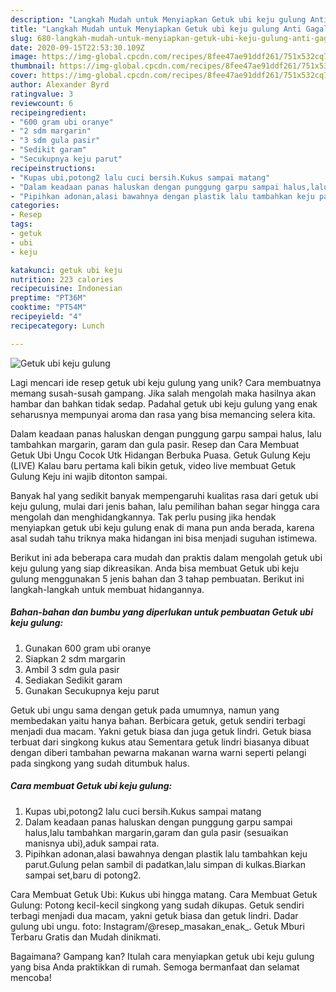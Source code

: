 ```yaml
---
description: "Langkah Mudah untuk Menyiapkan Getuk ubi keju gulung Anti Gagal"
title: "Langkah Mudah untuk Menyiapkan Getuk ubi keju gulung Anti Gagal"
slug: 680-langkah-mudah-untuk-menyiapkan-getuk-ubi-keju-gulung-anti-gagal
date: 2020-09-15T22:53:30.109Z
image: https://img-global.cpcdn.com/recipes/8fee47ae91ddf261/751x532cq70/getuk-ubi-keju-gulung-foto-resep-utama.jpg
thumbnail: https://img-global.cpcdn.com/recipes/8fee47ae91ddf261/751x532cq70/getuk-ubi-keju-gulung-foto-resep-utama.jpg
cover: https://img-global.cpcdn.com/recipes/8fee47ae91ddf261/751x532cq70/getuk-ubi-keju-gulung-foto-resep-utama.jpg
author: Alexander Byrd
ratingvalue: 3
reviewcount: 6
recipeingredient:
- "600 gram ubi oranye"
- "2 sdm margarin"
- "3 sdm gula pasir"
- "Sedikit garam"
- "Secukupnya keju parut"
recipeinstructions:
- "Kupas ubi,potong2 lalu cuci bersih.Kukus sampai matang"
- "Dalam keadaan panas haluskan dengan punggung garpu sampai halus,lalu tambahkan margarin,garam dan gula pasir (sesuaikan manisnya ubi),aduk sampai rata."
- "Pipihkan adonan,alasi bawahnya dengan plastik lalu tambahkan keju parut.Gulung pelan sambil di padatkan,lalu simpan di kulkas.Biarkan sampai set,baru di potong2."
categories:
- Resep
tags:
- getuk
- ubi
- keju

katakunci: getuk ubi keju 
nutrition: 223 calories
recipecuisine: Indonesian
preptime: "PT36M"
cooktime: "PT54M"
recipeyield: "4"
recipecategory: Lunch

---
```



![Getuk ubi keju gulung](https://img-global.cpcdn.com/recipes/8fee47ae91ddf261/751x532cq70/getuk-ubi-keju-gulung-foto-resep-utama.jpg)

Lagi mencari ide resep getuk ubi keju gulung yang unik? Cara membuatnya memang susah-susah gampang. Jika salah mengolah maka hasilnya akan hambar dan bahkan tidak sedap. Padahal getuk ubi keju gulung yang enak seharusnya mempunyai aroma dan rasa yang bisa memancing selera kita.

Dalam keadaan panas haluskan dengan punggung garpu sampai halus, lalu tambahkan margarin, garam dan gula pasir. Resep dan Cara Membuat Getuk Ubi Ungu Cocok Utk Hidangan Berbuka Puasa. Getuk Gulung Keju (LIVE) Kalau baru pertama kali bikin getuk, video live membuat Getuk Gulung Keju ini wajib ditonton sampai.

Banyak hal yang sedikit banyak mempengaruhi kualitas rasa dari getuk ubi keju gulung, mulai dari jenis bahan, lalu pemilihan bahan segar hingga cara mengolah dan menghidangkannya. Tak perlu pusing jika hendak menyiapkan getuk ubi keju gulung enak di mana pun anda berada, karena asal sudah tahu triknya maka hidangan ini bisa menjadi suguhan istimewa.


Berikut ini ada beberapa cara mudah dan praktis dalam mengolah getuk ubi keju gulung yang siap dikreasikan. Anda bisa membuat Getuk ubi keju gulung menggunakan 5 jenis bahan dan 3 tahap pembuatan. Berikut ini langkah-langkah untuk membuat hidangannya.

<!--inarticleads1-->

##### Bahan-bahan dan bumbu yang diperlukan untuk pembuatan Getuk ubi keju gulung:

1. Gunakan 600 gram ubi oranye
1. Siapkan 2 sdm margarin
1. Ambil 3 sdm gula pasir
1. Sediakan Sedikit garam
1. Gunakan Secukupnya keju parut


Getuk ubi ungu sama dengan getuk pada umumnya, namun yang membedakan yaitu hanya bahan. Berbicara getuk, getuk sendiri terbagi menjadi dua macam. Yakni getuk biasa dan juga getuk lindri. Getuk biasa terbuat dari singkong kukus atau Sementara getuk lindri biasanya dibuat dengan diberi tambahan pewarna makanan warna warni seperti pelangi pada singkong yang sudah ditumbuk halus. 

<!--inarticleads2-->

##### Cara membuat Getuk ubi keju gulung:

1. Kupas ubi,potong2 lalu cuci bersih.Kukus sampai matang
1. Dalam keadaan panas haluskan dengan punggung garpu sampai halus,lalu tambahkan margarin,garam dan gula pasir (sesuaikan manisnya ubi),aduk sampai rata.
1. Pipihkan adonan,alasi bawahnya dengan plastik lalu tambahkan keju parut.Gulung pelan sambil di padatkan,lalu simpan di kulkas.Biarkan sampai set,baru di potong2.


Cara Membuat Getuk Ubi: Kukus ubi hingga matang. Cara Membuat Getuk Gulung: Potong kecil-kecil singkong yang sudah dikupas. Getuk sendiri terbagi menjadi dua macam, yakni getuk biasa dan getuk lindri. Dadar gulung ubi ungu. foto: Instagram/@resep_masakan_enak_. Getuk Mburi Terbaru Gratis dan Mudah dinikmati. 

Bagaimana? Gampang kan? Itulah cara menyiapkan getuk ubi keju gulung yang bisa Anda praktikkan di rumah. Semoga bermanfaat dan selamat mencoba!
